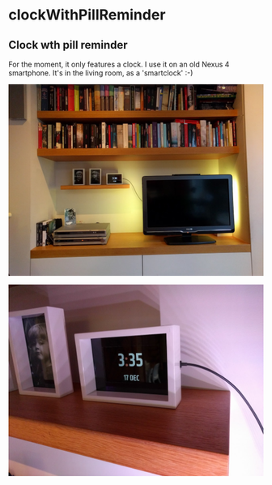 # clockWithPillReminder
## Clock wth pill reminder


For the moment, it only features a clock.
I use it on an old Nexus 4 smartphone.
It's in the living room, as a 'smartclock' :-)

![alt text](project/IMG_20161217_153426.jpg	 "My living room smartclock")

![alt text](project/IMG_20161217_153528.jpg	 "My living room smartclock")
